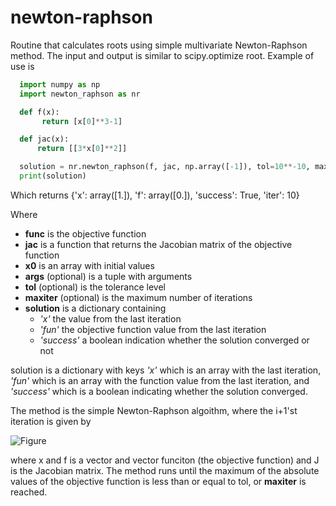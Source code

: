 # newton-raphson
Routine that calculates roots using simple multivariate Newton-Raphson method. The input and output is similar to scipy.optimize root. Example of use is

```python
  import numpy as np
  import newton_raphson as nr

  def f(x):
       return [x[0]**3-1]

  def jac(x):
      return [[3*x[0]**2]]

  solution = nr.newton_raphson(f, jac, np.array([-1]), tol=10**-10, maxiter=10)
  print(solution)
```

Which returns {'x': array([1.]), 'f': array([0.]), 'success': True, 'iter': 10}

Where
- **func** is the objective function
- **jac** is a function that returns the Jacobian matrix of the objective function
- **x0** is an array with initial values
- **args** (optional) is a tuple with arguments
- **tol** (optional) is the tolerance level
- **maxiter** (optional) is the maximum number of iterations
- **solution** is a dictionary containing
  - *'x'* the value from the last iteration
  - *'fun'* the objective function value from the last iteration
  - *'success'* a boolean indication whether the solution converged or not

solution is a dictionary with keys *'x'* which is an array with the last iteration, *'fun'* which is an array with the function value from the last iteration, and *'success'* which is a boolean indicating whether the solution converged.

The method is the simple Newton-Raphson algoithm, where the i+1'st iteration is given by

![Figure](https://latex.codecogs.com/png.image?\dpi{110}&space;\bg_white&space;x_{i+1}=x_i-J(x_i,z)^{-1}f(x_i,z),)

where x and f is a vector and vector funciton (the objective function) and J is the Jacobian matrix. The method runs until the maximum of the absolute values of the objective function is less than or equal to tol, or **maxiter** is reached.
